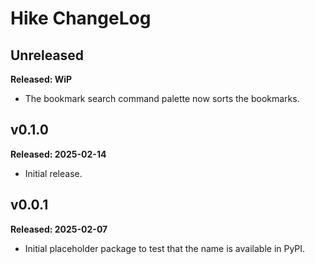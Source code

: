 # Hike ChangeLog

## Unreleased

**Released: WiP**

- The bookmark search command palette now sorts the bookmarks.

## v0.1.0

**Released: 2025-02-14**

- Initial release.

## v0.0.1

**Released: 2025-02-07**

- Initial placeholder package to test that the name is available in PyPI.

[//]: # (ChangeLog.md ends here)
